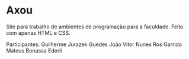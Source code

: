 # Axou
Site para trabalho de ambientes de programação para a faculdade. Feito com apenas HTML e CSS.


Participantes:
Guilherme Jurazek Guedes
João Vitor Nunes Ros Garrido
Mateus Bonassa Ederli
